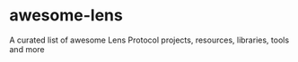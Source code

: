 # awesome-lens
A curated list of awesome Lens Protocol projects, resources, libraries, tools and more
